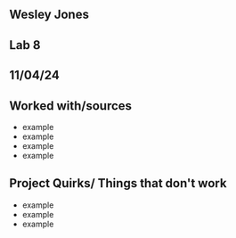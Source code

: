 ## Wesley Jones
## Lab 8
## 11/04/24
## Worked with/sources 
* example
* example
* example
* example
## Project Quirks/ Things that don't work
* example
* example
* example
